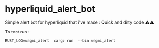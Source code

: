 # hyperliquid_alert_bot

Simple alert bot for hyperliquid that i've made :
Quick and dirty code ⚠️⚠️

To test run :

```
RUST_LOG=wagmi_alert  cargo run  --bin wagmi_alert
```
